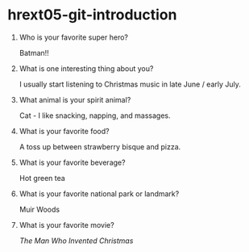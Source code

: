 # hrext05-git-introduction

1. Who is your favorite super hero?

   Batman!!


2. What is one interesting thing about you?

   I usually start listening to Christmas music in late June / early July.


3. What animal is your spirit animal?

   Cat - I like snacking, napping, and massages.


4. What is your favorite food?

   A toss up between strawberry bisque and pizza.


5. What is your favorite beverage?

   Hot green tea


6. What is your favorite national park or landmark?

   Muir Woods


7. What is your favorite movie?

   *The Man Who Invented Christmas*

